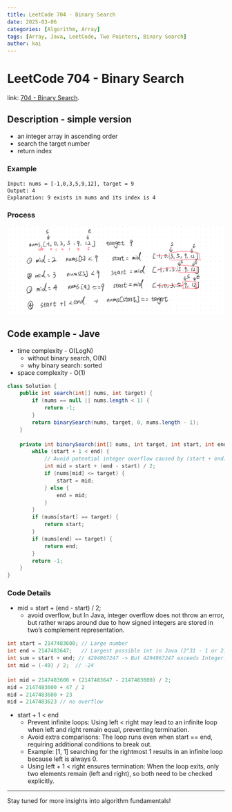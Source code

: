 ```yaml
---
title: LeetCode 704 - Binary Search
date: 2025-03-06
categories: [Algorithm, Array]
tags: [Array, Java, LeetCode, Two Pointers, Binary Search]
author: kai
---
```


# LeetCode 704 - Binary Search

link: [704 - Binary Search](https://leetcode.com/problems/binary-search/description/).

## Description - simple version
- an integer array in ascending order
- search the target number
- return index

### Example

```
Input: nums = [-1,0,3,5,9,12], target = 9
Output: 4
Explanation: 9 exists in nums and its index is 4
```

### Process
![Binary Search](/assets/img/posts/Algorithm/Array/LC704.png)

## Code example - Jave
- time complexity - O(LogN)
    - without binary search, O(N)
    - why binary search: sorted
- space complexity - O(1)

```java
class Solution {
    public int search(int[] nums, int target) {
        if (nums == null || nums.length < 1) {
            return -1;
        }
        return binarySearch(nums, target, 0, nums.length - 1);
    }
    
    private int binarySearch(int[] nums, int target, int start, int end) {
        while (start + 1 < end) {
            // Avoid potential integer overflow caused by (start + end) / 2.
            int mid = start + (end - start) / 2;
            if (nums[mid] <= target) {
                start = mid;
            } else {
                end = mid;
            }
        }
        if (nums[start] == target) {
            return start;
        }
        if (nums[end] == target) {
            return end;
        }
        return -1;
    }
}
```

### Code Details
- mid = start + (end - start) / 2; 
    - avoid overflow, but In Java, integer overflow does not throw an error, but rather wraps around due to how signed integers are stored in two’s complement representation.

```java
int start = 2147483600; // Large number
int end = 2147483647;   // Largest possible int in Java (2^31 - 1 or 2147483647)
int sum = start + end; // 4294967247 -> But 4294967247 exceeds Integer.MAX_VALUE (2147483647), so it wraps around: 4294967247 - 2^32 = 4294967247 - 4294967296 = -49
int mid = (-49) / 2;  // -24

int mid = 2147483600 + (2147483647 - 2147483600) / 2;
mid = 2147483600 + 47 / 2
mid = 2147483600 + 23
mid = 2147483623 // no overflow
```

- start + 1 < end
    - Prevent infinite loops: Using left < right may lead to an infinite loop when left and right remain equal, preventing termination.
    - Avoid extra comparisons: The loop runs even when start == end, requiring additional conditions to break out.
	- Example: [1, 1] searching for the rightmost 1 results in an infinite loop because left is always 0.
	- Using left + 1 < right ensures termination: When the loop exits, only two elements remain (left and right), so both need to be checked explicitly.

---

Stay tuned for more insights into algorithm fundamentals!